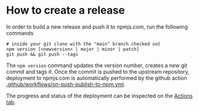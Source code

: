 # How to create a release

In order to build a new release and push it to npmjs.com, run the following commands

    # inside your git clone with the "main" branch checked out
    npm version [<newversion> | major | minor | patch]
    git push && git push --tags

The `npm version` command updates the version number, creates a new git commit
and tags it. Once the commit is pushed to the upstream repository, deployment
to npmjs.com is automatically performed by the github action
[.github/workflows/on-push-publish-to-npm.yml](.github/workflows/on-push-publish-to-npm.yml).

The progress and status of the deployment can be inspected on the
[Actions tab](//github.com/adobe/aio-cli-plugin-aem-rde/actions).
